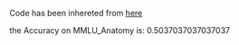 Code has been inhereted from [here](https://github.com/nyuolab/MedMobile/tree/main/Evaluation)

the Accuracy on MMLU_Anatomy is: 0.5037037037037037
